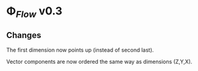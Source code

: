 # Φ<sub>*Flow*</sub> v0.3

## Changes

The first dimension now points up (instead of second last).

Vector components are now ordered the same way as dimensions (Z,Y,X).
